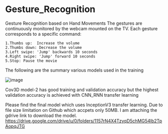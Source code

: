 # Gesture_Recognition
Gesture Recognition based on Hand Movements
The gestures are continuously monitored by the webcam mounted on the TV. Each gesture corresponds to a specific command:

    1.Thumbs up:  Increase the volume
    2.Thumbs down: Decrease the volume
    3.Left swipe: 'Jump' backwards 10 seconds
    4.Right swipe: 'Jump' forward 10 seconds  
    5.Stop: Pause the movie

The following are the summary various models used in the training 

![image](https://user-images.githubusercontent.com/21200894/178138641-57be3bf1-171f-46e9-bf09-70a261a7e336.png)

Cov3D model-2 has good training and validation accuracy but the highest validation accuracy is achieved with CNN_RNN transfer learning

Please find the final model which uses InceptionV3 transfer learning. Due to file size limitation on Github which accpets only 50MB. I am attaching the gdrive link to download the model.
https://drive.google.com/drive/u/0/folders/1157rN4X4TzyqD5chMG54lb2TpAopqJTG


